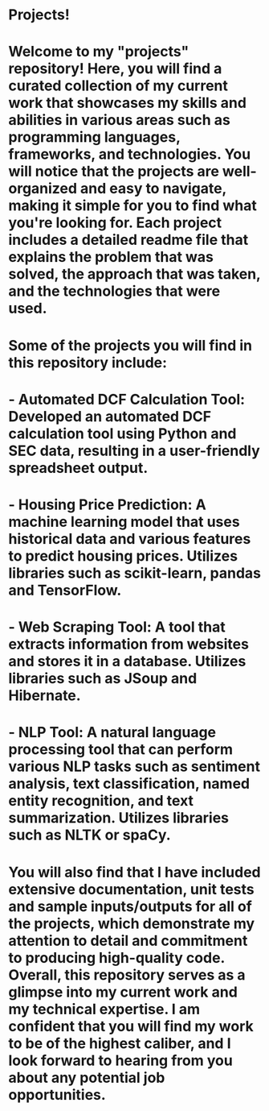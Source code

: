 # Projects!
# Welcome to my "projects" repository! Here, you will find a curated collection of my current work that showcases my skills and abilities in various areas such as programming languages, frameworks, and technologies.  You will notice that the projects are well-organized and easy to navigate, making it simple for you to find what you're looking for. Each project includes a detailed readme file that explains the problem that was solved, the approach that was taken, and the technologies that were used.  
# Some of the projects you will find in this repository include:
# - Automated DCF Calculation Tool: Developed an automated DCF calculation tool using Python and SEC data, resulting in a user-friendly spreadsheet output. 
# - Housing Price Prediction: A machine learning model that uses historical data and various features to predict housing prices. Utilizes libraries such as scikit-learn, pandas and TensorFlow. 
# - Web Scraping Tool: A tool that extracts information from websites and stores it in a database. Utilizes libraries such as JSoup and Hibernate. 
# - NLP Tool: A natural language processing tool that can perform various NLP tasks such as sentiment analysis, text classification, named entity recognition, and text summarization. Utilizes libraries such as NLTK or spaCy. 
# You will also find that I have included extensive documentation, unit tests and sample inputs/outputs for all of the projects, which demonstrate my attention to detail and commitment to producing high-quality code.  Overall, this repository serves as a glimpse into my current work and my technical expertise. I am confident that you will find my work to be of the highest caliber, and I look forward to hearing from you about any potential job opportunities.
